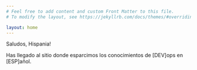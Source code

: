 ```yaml
---
# Feel free to add content and custom Front Matter to this file.
# To modify the layout, see https://jekyllrb.com/docs/themes/#overriding-theme-defaults

layout: home
---
```


Saludos, Hispania!

Has llegado al sitio donde esparcimos los conocimientos de [DEV]ops en [ESP]añol.

